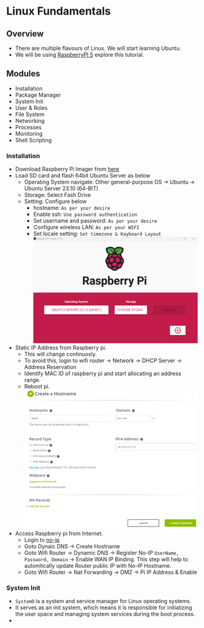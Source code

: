# Linux Fundamentals

## Overview
- There are multiple flavours of Linux. We will start learning Ubuntu.
- We will be using [RaspberryPI 5](https://www.raspberrypi.com/products/raspberry-pi-5/) explore this tutorial.


## Modules
- Installation
- Package Manager
- System Init
- User & Roles
- File System
- Networking
- Processes
- Monitoring
- Shell Scripting

### Installation
- Download Raspberry Pi Imager from [here](https://www.raspberrypi.com/software/)
- Load SD card and flash 64bit Ubuntu Server as below
  - Operating System navigate: Other general-purpose OS -> Ubuntu -> Ubuntu Server 23.10 (64-BIT)
  - Storage: Select Fash Drive
  - Setting: Configure below
    - hostname: `As per your desire`
    - Enable ssh: `Use password authentication`
    - Set username and password: `As per your desire`
    - Configure wireless LAN: `As per your WIFI`
    - Set locale setting: `Set timezone & Kayboard Layout`
    ![](../00-Images/pi-imager.png)
- Static IP Address from Raspberry pi. 
  - This will change continuosly.
  - To avoid this, login to wifi router -> Network -> DHCP Server -> Address Reservation
  - Identify MAC ID of raspberry pi and start allocating an address range.
  - Reboot pi.
  ![](../00-Images/no-ip-hostname.png)
- Access Raspberry pi from Internet.
  - Login to [no-ip](https://www.noip.com/)
  - Goto Dynaic DNS -> Create Hostname
  - Goto Wifi Router -> Dynamic DNS -> Register No-IP `UserName, Password, Domain` -> Enable WAN IP Binding. This step will help to automtically update Router public IP with No-IP Hostname.
  - Goto Wifi Router -> Nat Forwarding -> DMZ -> Pi IP Address & Enable

### System Init
- `SystemD` is a system and service manager for Linux operating systems.
- It serves as an init system, which means it is responsible for initializing the user space and managing system services during the boot process.
- 